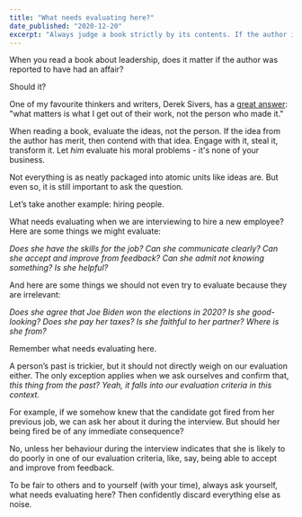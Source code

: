 ```yaml
---
title: "What needs evaluating here?"
date_published: "2020-12-20"
excerpt: "Always judge a book strictly by its contents. If the author is an alcoholic and misogynist, it should not matter in your consideration of his ideas."
---
```


When you read a book about leadership, does it matter if the author was reported to have had an affair?

Should it? 

One of my favourite thinkers and writers, Derek Sivers, has a [great answer](https://sive.rs/you-not-them): "what matters is what I get out of their work, not the person who made it."

When reading a book, evaluate the ideas, not the person. If the idea from the author has merit, then contend with that idea. Engage with it, steal it, transform it. Let *him* evaluate his moral problems - it's none of your business.

Not everything is as neatly packaged into atomic units like ideas are. But even so, it is still important to ask the question.

Let’s take another example: hiring people.

What needs evaluating when we are interviewing to hire a new employee? Here are some things we might evaluate:

*Does she have the skills for the job? Can she communicate clearly? Can she accept and improve from feedback?  Can she admit not knowing something? Is she helpful?*

And here are some things we should not even try to evaluate because they are irrelevant: 

*Does she agree that Joe Biden won the elections in 2020? Is she good-looking? Does she pay her taxes? Is she faithful to her partner? Where is she from?*

Remember what needs evaluating here.

A person’s past is trickier, but it should not directly weigh on our evaluation either. The only exception applies when we ask ourselves and confirm that, *this thing from the past? Yeah, it falls into our evaluation criteria in this context.*

For example, if we somehow knew that the candidate got fired from her previous job, we can ask her about it during the interview. But should her being fired be of any immediate consequence?

No, unless her behaviour during the interview indicates that she is likely to do poorly in one of our evaluation criteria, like, say, being able to accept and improve from feedback.

To be fair to others and to yourself (with your time), always ask yourself, what needs evaluating here? Then confidently discard everything else as noise.